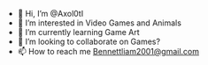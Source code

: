 - 👋 Hi, I’m @Axol0tI
- 👀 I’m interested in Video Games and Animals
- 🌱 I’m currently learning Game Art
- 💞️ I’m looking to collaborate on Games?
- 📫 How to reach me Bennettliam2001@gmail.com

<!---
Axol0tI/Axol0tI is a ✨ special ✨ repository because its `README.md` (this file) appears on your GitHub profile.
You can click the Preview link to take a look at your changes.
--->
